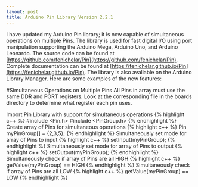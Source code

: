 ```yaml
---
layout: post
title: Arduino Pin Library Version 2.2.1
---
```


I have updated my Arduino Pin library; it is now capable of simultaneous operations on multiple Pins. The library is used for fast digital I/O using port manipulation supporting the Arduino Mega, Arduino Uno, and Arduino Leonardo. The source code can be found at [https://github.com/fenichelar/Pin](https://github.com/fenichelar/Pin). Complete documentation can be found at [https://fenichelar.github.io/Pin](https://fenichelar.github.io/Pin). The library is also avaliable on the Arduino Library Manager. Here are some examples of the new features:

#Simultaneous Operations on Multiple Pins
All Pins in array must use the same DDR and PORT registers. Look at the corresponding file in the boards directory to determine what register each pin uses.

Import Pin Library with support for simultaneous operations
{% highlight c++ %}
#include <Pin.h>
#include <PinGroup.h>
{% endhighlight %}
Create array of Pins for simultaneous operations
{% highlight c++ %}
Pin myPinGroup[] = {2,3,5};
{% endhighlight %}
Simultaneously set mode for array of Pins to input
{% highlight c++ %}
setInput(myPinGroup);
{% endhighlight %}
Simultaneously set mode for array of Pins to output
{% highlight c++ %}
setOutput(myPinGroup);
{% endhighlight %}
Simultaneously check if array of Pins are all HIGH
{% highlight c++ %}
getValue(myPinGroup) == HIGH
{% endhighlight %}
Simultaneously check if array of Pins are all LOW
{% highlight c++ %}
getValue(myPinGroup) == LOW
{% endhighlight %}
